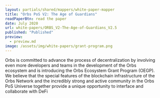 ```yaml
---
layout: partials/shared/mappers/white-paper-mapper
title: "Orbs PoS V2: The Age of Guardians"
readPaperBtn: read the paper
date: July 2020
url: white-papers/ORBS_V2-The-Age-of-Guardians_V2.5
published: "Published"
preview:
  - preview.md
image: /assets/img/white-papers/grant-program.png
---
```


Orbs is committed to advance the process of decentralization by involving even more developers and teams in the development of the Orbs ecosystem and is introducing the Orbs Ecosystem Grant Program (OEGP). We believe that the special features of the blockchain infrastructure of the Orbs Network and the incredibly strong and active community in the Orbs PoS Universe together provide a unique opportunity to interface and collaborate with DeFi
